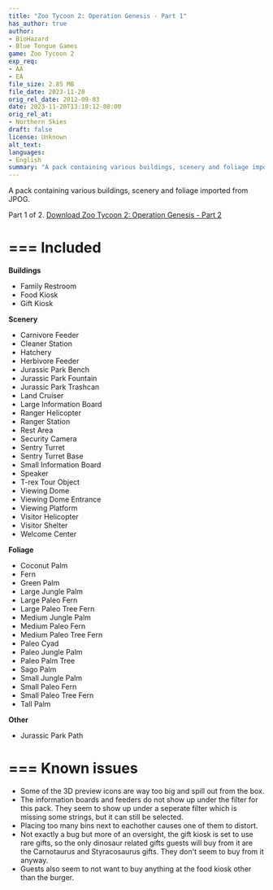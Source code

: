 ```yaml
---
title: "Zoo Tycoon 2: Operation Genesis - Part 1"
has_author: true
author: 
- BioHazard
- Blue Tongue Games
game: Zoo Tycoon 2
exp_req:
- AA 
- EA
file_size: 2.85 MB
file_date: 2023-11-20
orig_rel_date: 2012-09-03
date: 2023-11-20T13:10:12-08:00
orig_rel_at: 
- Northern Skies
draft: false
license: Unknown
alt_text: 
languages:
- English
summary: "A pack containing various buildings, scenery and foliage imported from JPOG."
---
```


A pack containing various buildings, scenery and foliage imported from JPOG.

Part 1 of 2.
[Download Zoo Tycoon 2: Operation Genesis - Part 2](/mods/zt2/expansive-packs/zoo-tycoon-2-operation-genesis-p2/)

===
Included
===

**Buildings**

- Family Restroom
- Food Kiosk
- Gift Kiosk

**Scenery**

- Carnivore Feeder
- Cleaner Station
- Hatchery
- Herbivore Feeder
- Jurassic Park Bench
- Jurassic Park Fountain
- Jurassic Park Trashcan
- Land Cruiser
- Large Information Board
- Ranger Helicopter
- Ranger Station
- Rest Area
- Security Camera
- Sentry Turret
- Sentry Turret Base
- Small Information Board
- Speaker
- T-rex Tour Object
- Viewing Dome
- Viewing Dome Entrance
- Viewing Platform
- Visitor Helicopter
- Visitor Shelter
- Welcome Center

**Foliage**

- Coconut Palm
- Fern
- Green Palm
- Large Jungle Palm
- Large Paleo Fern
- Large Paleo Tree Fern
- Medium Jungle Palm
- Medium Paleo Fern
- Medium Paleo Tree Fern
- Paleo Cyad
- Paleo Jungle Palm
- Paleo Palm Tree
- Sago Palm
- Small Jungle Palm
- Small Paleo Fern
- Small Paleo Tree Fern
- Tall Palm

**Other**

- Jurassic Park Path

===
Known issues
===

- Some of the 3D preview icons are way too big and spill out from the box.
- The information boards and feeders do not show up under the filter for this pack. They seem to show up under a seperate filter which is missing some strings, but it can still be selected.
- Placing too many bins next to eachother causes one of them to distort.
- Not exactly a bug but more of an oversight, the gift kiosk is set to use rare gifts, so the only dinosaur related gifts guests will buy from it are the Carnotaurus and Styracosaurus gifts. They don't seem to buy from it anyway.
- Guests also seem to not want to buy anything at the food kiosk other than the burger.